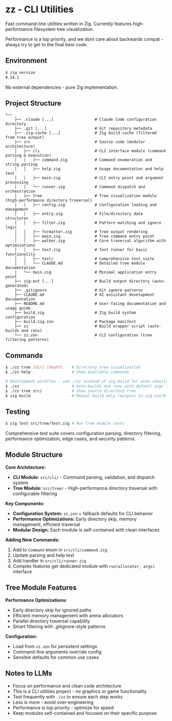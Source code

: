# zz - CLI Utilities

Fast command-line utilities written in Zig. Currently features high-performance filesystem tree visualization.

Performance is a top priority, and we dont care about backwards compat -
always try to get to the final best code. 

## Environment

```bash
$ zig version
0.14.1
```

No external dependencies - pure Zig implementation.

## Project Structure

```
└── .
    ├── .claude [...]                  # Claude Code configuration directory
    ├── .git [...]                     # Git repository metadata  
    ├── .zig-cache [...]               # Zig build cache (filtered from tree output)
    ├── src                            # Source code (modular architecture)
    │   ├── cli                        # CLI interface module (command parsing & execution)
    │   │   ├── command.zig            # Command enumeration and string parsing
    │   │   ├── help.zig               # Usage documentation and help text
    │   │   ├── main.zig               # CLI entry point and argument processing
    │   │   └── runner.zig             # Command dispatch and orchestration
    │   ├── tree                       # Tree visualization module (high-performance directory traversal)
    │   │   ├── config.zig             # Configuration loading and management
    │   │   ├── entry.zig              # File/directory data structures
    │   │   ├── filter.zig             # Pattern matching and ignore logic
    │   │   ├── formatter.zig          # Tree output rendering
    │   │   ├── main.zig               # Tree command entry point
    │   │   ├── walker.zig             # Core traversal algorithm with optimizations
    │   │   ├── test.zig               # Test runner for basic functionality
    │   │   ├── test/                  # Comprehensive test suite
    │   │   └── CLAUDE.md              # Detailed tree module documentation
    │   └── main.zig                   # Minimal application entry point
    ├── zig-out [...]                  # Build output directory (auto-generated)
    ├── .gitignore                     # Git ignore patterns
    ├── CLAUDE.md                      # AI assistant development documentation
    ├── README.md                      # User-facing documentation and usage guide
    ├── build.zig                      # Zig build system configuration
    ├── build.zig.zon                  # Package manifest
    ├── zz                             # Build wrapper script (auto-builds and runs)
    └── zz.zon                         # CLI configuration (tree filtering patterns)
```

## Commands

```bash
$ ./zz tree [dir] [depth]    # Directory tree visualization
$ ./zz help                  # Show available commands

# Development workflow - use ./zz instead of zig build for auto-rebuild
$ ./zz                       # Auto-builds and runs with default args (tree .)
$ ./zz tree src/             # Show source directory tree
$ zig build                  # Manual build only (outputs to zig-out/bin/zz)
```

## Testing

```bash
$ zig test src/tree/test.zig # Run tree module tests
```

Comprehensive test suite covers configuration parsing, directory filtering, performance optimization, edge cases, and security patterns.

## Module Structure

**Core Architecture:**
- **CLI Module:** `src/cli/` - Command parsing, validation, and dispatch system
- **Tree Module:** `src/tree/` - High-performance directory traversal with configurable filtering

**Key Components:**
- **Configuration System:** `zz.zon` + fallback defaults for CLI behavior
- **Performance Optimizations:** Early directory skip, memory management, efficient traversal
- **Modular Design:** Each module is self-contained with clean interfaces

**Adding New Commands:**
1. Add to `Command` enum in `src/cli/command.zig`
2. Update parsing and help text
3. Add handler in `src/cli/runner.zig`  
4. Complex features get dedicated module with `run(allocator, args)` interface

## Tree Module Features

**Performance Optimizations:**
- Early directory skip for ignored paths
- Efficient memory management with arena allocators
- Parallel directory traversal capability
- Smart filtering with .gitignore-style patterns

**Configuration:**
- Load from `zz.zon` for persistent settings
- Command-line arguments override config
- Sensible defaults for common use cases

## Notes to LLMs

- Focus on performance and clean code architecture
- This is a CLI utilities project - no graphics or game functionality
- Test frequently with `./zz` to ensure each step works
- Less is more - avoid over-engineering
- Performance is top priority - optimize for speed
- Keep modules self-contained and focused on their specific purpose